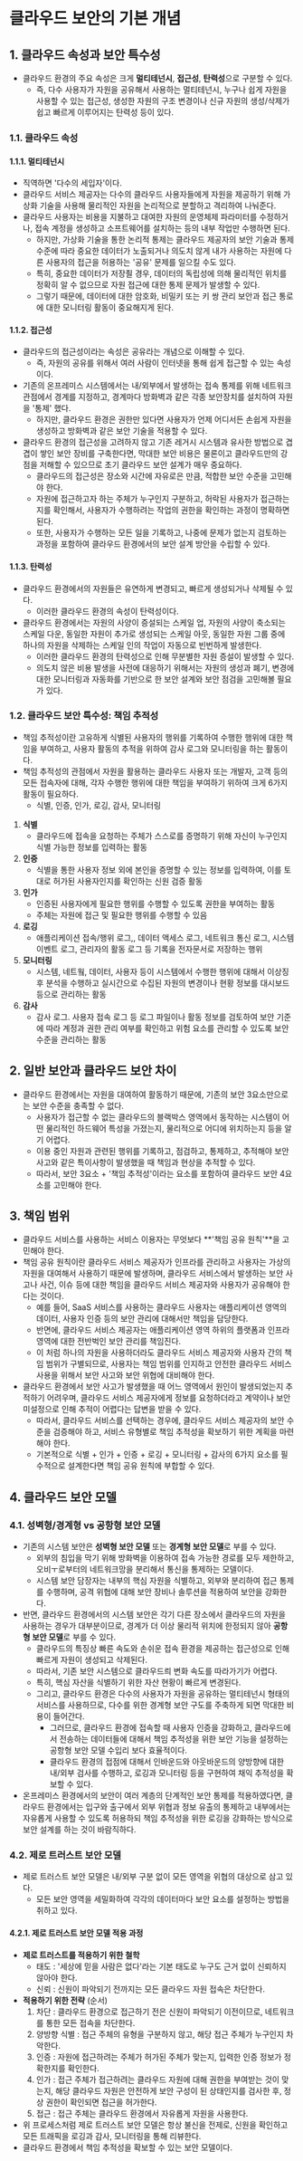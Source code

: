 # 클라우드 보안의 기본 개념

## 1. 클라우드 속성과 보안 특수성
- 클라우드 환경의 주요 속성은 크게 **멀티테넌시**, **접근성**, **탄력성**으로 구분할 수 있다.
  - 즉, 다수 사용자가 자원을 공유해서 사용하는 멀티테넌시, 누구나 쉽게 자원을 사용할 수 있는 접근성, 생성한 자원의 구조 변경이나 신규 자원의 생성/삭제가 쉽고 빠르게 이루어지는 탄력성 등이 있다.

### 1.1. 클라우드 속성

#### 1.1.1. 멀티테넌시
- 직역하면 '다수의 세입자'이다.
- 클라우드 서비스 제공자는 다수의 클라우드 사용자들에게 자원을 제공하기 위해 가상화 기술을 사용해 물리적인 자원을 논리적으로 분할하고 격리하여 나눠준다.
- 클라우드 사용자는 비용을 지불하고 대여한 자원의 운영체제 파라미터를 수정하거나, 접속 계정을 생성하고 소프트웨어를 설치하는 등의 내부 작업만 수행하면 된다.
  - 하지만, 가상화 기술을 통한 논리적 통제는 클라우드 제공자의 보안 기술과 통제 수준에 따라 중요한 데이터가 노출되거나 의도치 않게 내가 사용하는 자원에 다른 사용자의 접근을 허용하는 '공유' 문제를 일으킬 수도 있다.
  - 특히, 중요한 데이터가 저장죌 경우, 데이터의 독립성에 의해 물리적인 위치를 정확히 알 수 없으므로 자원 접근에 대한 통제 문제가 발생할 수 있다.
  - 그렇기 때문에, 데이터에 대한 암호화, 비밀키 또는 키 쌍 관리 보안과 접근 통로에 대한 모니터링 활동이 중요해지게 된다.

#### 1.1.2. 접근성
- 클라우드의 접근성이라는 속성은 공유라는 개념으로 이해할 수 있다.
  - 즉, 자원의 공유를 위해서 여러 사람이 인터넷을 통해 쉽게 접근할 수 있는 속성이다.
- 기존의 온프레미스 시스템에서는 내/외부에서 발생하는 접속 통제를 위해 네트워크 관점에서 경계를 지정하고, 경계마다 방화벽과 같은 각종 보안장치를 설치하여 자원을 '통제' 했다.
  - 하지만, 클라우드 환경은 권한만 있다면 사용자가 언제 어디서든 손쉽게 자원을 생성하고 방화벽과 같은 보안 기술을 적용할 수 있다.
- 클라우드 환경의 접근성을 고려하지 않고 기존 레거시 시스템과 유사한 방법으로 겹겹이 쌓인 보안 장비를 구축한다면, 막대한 보안 비용은 물론이고 클라우드만의 강점을 저해할 수 있으므로 초기 클라우드 보안 설계가 매우 중요하다.
  - 클라우드의 접근성은 장소와 시간에 자유로은 만큼, 적합한 보안 수준을 고민해야 한다.
  - 자원에 접근하고자 하는 주체가 누구인지 구분하고, 허락된 사용자가 접근하는지를 확인해서, 사용자가 수행하려는 작업의 권한을 확인하는 과정이 명확하면 된다.
  - 또한, 사용자가 수행하는 모든 일을 기록하고, 나중에 문제가 없는지 검토하는 과정을 포함하여 클라우드 환경에서의 보안 설계 방안을 수립할 수 있다.

#### 1.1.3. 탄력성
- 클라우드 환경에서의 자원들은 유연하게 변경되고, 빠르게 생성되거나 삭제될 수 있다.
  - 이러한 클라우드 환경의 속성이 탄력성이다.
- 클라우드 환경에서는 자원의 사양이 증설되는 스케일 업, 자원의 사양이 축소되는 스케일 다운, 동일한 자원이 추가로 생성되는 스케일 아웃, 동일한 자원 그룹 중에 하나의 자원을 삭제하는 스케일 인의 작업이 자동으로 빈번하게 발생한다.
  - 이러한 클라우드 환경의 탄력성으로 인해 무분별한 자원 증설이 발생할 수 있다.
  - 의도치 않은 비용 발생을 사전에 대응하기 위해서는 자원의 생성과 폐기, 변경에 대한 모니터링과 자동화를 기반으로 한 보안 설계와 보안 점검을 고민해볼 필요가 있다.

### 1.2. 클라우드 보안 특수성: 책임 추적성
- 책임 추적성이란 고유하게 식별된 사용자의 행위를 기록하여 수행한 행위에 대한 책임을 부여하고, 사용자 활동의 추적을 위하여 감사 로그와 모니터링을 하는 활동이다.
- 책임 추적성의 관점에서 자원을 활용하는 클라우드 사용자 또는 개발자, 고객 등의 모든 접속자에 대해, 각자 수행한 행위에 대한 책임을 부여하기 위하여 크게 6가지 활동이 필요하다.
  - 식별, 인증, 인가, 로깅, 감사, 모니터링
1. **식별**
   - 클라우드에 접속을 요청하는 주체가 스스로를 증명하기 위해 자신이 누구인지 식별 가능한 정보를 입력하는 활동
2. **인증**
   - 식별을 통한 사용자 정보 외에 본인을 증명할 수 있는 정보를 입력하여, 이를 토대로 허가된 사용자인지를 확인하는 신원 검증 활동
3. **인가**
   - 인증된 사용자에게 필요한 행위를 수행할 수 있도록 권한을 부여하는 활동
   - 주체는 자원에 접근 및 필요한 행위를 수행할 수 있음
4. **로깅**
   - 애플리케이션 접속/행위 로그,, 데이터 액세스 로그, 네트워크 통신 로그, 시스템 이벤트 로그, 관리자의 활동 로그 등 기록을 전자문서로 저장하는 행위
5. **모니터링**
   - 시스템, 네트웤, 데이터, 사용자 등이 시스템에서 수행한 행위에 대해서 이상징후 분석을 수행하고 실시간으로 수집된 자원의 변경이나 현황 정보를 대시보드 등으로 관리하는 활동
6. **감사**
   - 감사 로그. 사용자 접속 로그 등 로그 파일이나 활동 정보를 검토하여 보안 기준에 따라 계정과 권한 관리 여부를 확인하고 위험 요소를 관리할 수 있도록 보안 수준을 관리하는 활동

## 2. 일반 보안과 클라우드 보안 차이
- 클라우드 환경에서는 자원을 대여하여 활동하기 때문에, 기존의 보안 3요소만으로는 보안 수준을 충족할 수 없다.
  - 사용자가 접근할 수 없는 클라우드의 블랙박스 영역에서 동작하는 시스템이 어떤 물리적인 하드웨어 특성을 가졌는지, 물리적으로 어디에 위치하는지 등을 알기 어렵다.
  - 이용 중인 자원과 관련된 행위를 기록하고, 점검하고, 통제하고, 추적해야 보안 사고와 같은 특이사항이 발생했을 때 책임과 현상을 추적할 수 있다.
  - 따라서, 보안 3요소 + '책임 추적성'이라는 요소를 포함하여 클라우드 보안 4요소를 고민해야 한다.

## 3. 책임 범위
- 클라우드 서비스를 사용하는 서비스 이용자는 무엇보다 **'책임 공유 원칙'**을 고민해야 한다.
- 책임 공유 원칙이란 클라우드 서비스 제공자가 인프라를 관리하고 사용자는 가상의 자원을 대여해서 사용하기 때문에 발생하며, 클라우드 서비스에서 발생하는 보안 사고나 사건, 이슈 등에 대한 책임을 클라우드 서비스 제공자와 사용자가 공유해야 한다는 것이다.
  - 예를 들어, SaaS 서비스를 사용하는 클라우드 사용자는 애플리케이션 영역의 데이터, 사용자 인증 등의 보안 관리에 대해서만 책임을 담당한다.
  - 반면에, 클라우드 서비스 제공자는 애플리케이션 영역 하위의 플랫폼과 인프라 영역에 대한 전반벅인 보안 관리를 책임진다.
  - 이 처럼 하나의 자원을 사용하더라도 클라우드 서비스 제공자와 사용자 간의 책임 범위가 구별되므로, 사용자는 책임 범위를 인지하고 안전한 클라우드 서비스 사용을 위해서 보안 사고와 보안 위협에 대비해야 한다.
- 클라우드 환경에서 보안 사고가 발생했을 때 어느 영역에서 원인이 발생되었는지 추적하기 어려우며, 클라우드 서비스 제공자에게 정보를 요청하더라고 계약이나 보안 미설정으로 인해 추적이 어렵다는 답변을 받을 수 있다.
  - 따라서, 클라우드 서비스를 선택하는 경우에, 클라우드 서비스 제공자의 보안 수준을 검증해야 하고, 서비스 유형별로 책임 추적성을 확보하기 위한 계획을 마련해야 한다.
  - 기본적으로 식별 + 인가 + 인증 + 로깅 + 모니터링 + 감사의 6가지 요소를 필수적으로 설계한다면 책임 공유 원칙에 부합할 수 있다.

## 4. 클라우드 보안 모델

### 4.1. 성벽형/경계형 vs 공항형 보안 모델
- 기존의 시스템 보안은 **성벽형 보안 모델** 또는 **경계형 보안 모델**로 부를 수 있다.
  - 외부의 침입을 막기 위해 방화벽을 이용하여 접속 가능한 경로를 모두 제한하고, 오비ㅜ로부터의 네트워크망을 분리해서 통신을 통제하는 모델이다.
  - 시스템 보안 담장자는 내부의 핵심 자원을 식별하고, 외부와 분리하여 접근 통제를 수행하며, 공격 위협에 대해 보안 장비나 솔루션을 적용하여 보안을 강화한다.
- 반면, 클라우드 환경에서의 시스템 보안은 각기 다른 장소에서 클라우드의 자원을 사용하는 경우가 대부분이므로, 경계가 더 이상 물리적 위치에 한정되지 않아 **공항형 보안 모델**로 부를 수 있다.
  - 클라우드의 특징상 빠른 속도와 손쉬운 접속 환경을 제공하는 접근성으로 인해 빠르게 자원이 생성되고 삭제된다.
  - 따라서, 기존 보안 시스템으로 클라우드릐 변화 속도를 따라가기가 어렵다.
  - 특히, 핵심 자산을 식별하기 위한 자산 현황이 빠르게 변경된다.
  - 그리고, 클라우드 환경은 다수의 사용자가 자원을 공유하는 멀티테넌시 형태의 서비스를 사용하므로, 다수를 위한 경계형 보안 구도를 주축하게 되면 막대한 비용이 들어간다.
    - 그러므로, 클라우드 환경에 접속할 때 사용자 인증을 강화하고, 클라우드에서 전송하는 데이터들에 대해서 책임 추적성을 위한 보안 기능을 설정하는 공항형 보안 모델 수입리 보다 효율적이다.
    - 클라우드 환경의 접점에 대해서 인바운드와 아웃바운드의 양방향에 대한 내/외부 검사를 수행하고, 로깅과 모니터링 등을 구현하여 채익 추적성을 확보할 수 있다.
- 온프레미스 환경에서의 보안이 여러 계층의 단계적인 보안 통제를 적용하였다면, 클라우드 환경에서는 입구와 출구에서 외부 위협과 정보 유출의 통제하고 내부에서는 자유롭게 사용할 수 있도록 허용하되 책임 추적성을 위한 로깅을 강화하는 방식으로 보안 설계를 하는 것이 바람직하다.

### 4.2. 제로 트러스트 보안 모델
- 제로 트러스트 보안 모델은 내/외부 구분 없이 모든 영역을 위협의 대상으로 삼고 있다.
  - 모든 보안 영역을 세밀화하여 각각의 데이터마다 보안 요소를 설정하는 방법을 취하고 있다.

#### 4.2.1. 제로 트러스트 보안 모델 적용 과정
- **제로 트러스트를 적용하기 위한 철학**
  - 태도 : '세상에 믿을 사람은 없다'라는 기본 태도로 누구도 근거 없이 신뢰하지 않아야 한다. 
  - 신뢰 : 신원이 파악되기 전까지는 모든 클라우드 자원 접속은 차단한다.
- **적용하기 위한 전략** (순서)
  1. 차단 : 클라우드 환경으로 접근하기 전은 신원이 파악되기 이전이므로, 네트워크를 통한 모든 접속을 차단한다.
  2. 양방향 식별 : 접근 주체의 유형을 구분하지 않고, 해당 접근 주체가 누구인지 차악한다.
  3. 인증 : 자원에 접근하려는 주체가 허가된 주체가 맞는지, 입력한 인증 정보가 정확한지를 확인한다.
  4. 인가 : 접근 주체가 접근하려는 클라우드 자원에 대해 권한을 부여받는 것이 맞는지, 해당 클라우드 자원은 안전하게 보안 구성이 된 상태인지를 검사한 후, 정상 권한이 확인되면 접근을 허가한다.
  5. 접근 : 접근 주체는 클라우드 환경에서 자유롭게 자원을 사용한다.
- 위 프로세스처럼 제로 트러스트 보안 모델은 항상 불신을 전제로, 신원을 확인하고 모든 트래픽을 로깅과 감사, 모니터링을 통해 리뷰한다.
- 클라우드 환경에서 책임 추적성을 확보할 수 있는 보안 모델이다.